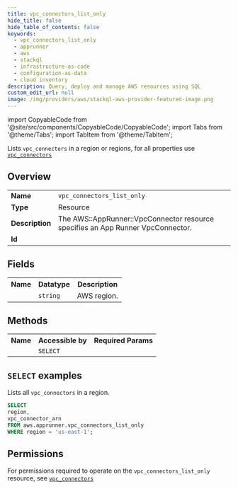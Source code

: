 ```yaml
---
title: vpc_connectors_list_only
hide_title: false
hide_table_of_contents: false
keywords:
  - vpc_connectors_list_only
  - apprunner
  - aws
  - stackql
  - infrastructure-as-code
  - configuration-as-data
  - cloud inventory
description: Query, deploy and manage AWS resources using SQL
custom_edit_url: null
image: /img/providers/aws/stackql-aws-provider-featured-image.png
---
```


import CopyableCode from '@site/src/components/CopyableCode/CopyableCode';
import Tabs from '@theme/Tabs';
import TabItem from '@theme/TabItem';

Lists <code>vpc_connectors</code> in a region or regions, for all properties use <a href="/providers/aws/serviceName/vpc_connectors/"><code>vpc_connectors</code></a>

## Overview
<table><tbody>
<tr><td><b>Name</b></td><td><code>vpc_connectors_list_only</code></td></tr>
<tr><td><b>Type</b></td><td>Resource</td></tr>
<tr><td><b>Description</b></td><td>The AWS::AppRunner::VpcConnector resource specifies an App Runner VpcConnector.</td></tr>
<tr><td><b>Id</b></td><td><CopyableCode code="aws.apprunner.vpc_connectors_list_only" /></td></tr>
</tbody></table>

## Fields
<table><tbody><tr><th>Name</th><th>Datatype</th><th>Description</th></tr><tr><td><CopyableCode code="region" /></td><td><code>string</code></td><td>AWS region.</td></tr>
</tbody></table>

## Methods

<table><tbody>
  <tr>
    <th>Name</th>
    <th>Accessible by</th>
    <th>Required Params</th>
  </tr>
  <tr>
    <td><CopyableCode code="list_resources" /></td>
    <td><code>SELECT</code></td>
    <td><CopyableCode code="region" /></td>
  </tr>
</tbody></table>

## `SELECT` examples
Lists all <code>vpc_connectors</code> in a region.
```sql
SELECT
region,
vpc_connector_arn
FROM aws.apprunner.vpc_connectors_list_only
WHERE region = 'us-east-1';
```


## Permissions

For permissions required to operate on the <code>vpc_connectors_list_only</code> resource, see <a href="/providers/aws/apprunner/vpc_connectors/#permissions"><code>vpc_connectors</code></a>

